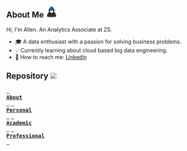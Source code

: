 ## **About Me** <img src="assets/about_me.gif" width=30px>

Hi, I'm Allen. An Analytics Associate at ZS.
- 🎓 A data enthusiast with a passion for solving business problems.
- 💡 Currently learning about cloud based big data engineering.
- 💬 How to reach me: [LinkedIn](https://www.linkedin.com/in/allenbphilip/)

## **Repository** <img src="https://media2.giphy.com/media/QssGEmpkyEOhBCb7e1/giphy.gif?cid=ecf05e47a0n3gi1bfqntqmob8g9aid1oyj2wr3ds3mg700bl&rid=giphy.gif" width=25px>
[<kbd> <br><b>About</b><br> </kbd>](https://github.com/allenalvin333/)
[<kbd> <br><b>Personal</b><br> </kbd>](https://github.com/abphilip-work/Certifications/blob/master/Personal/README.md)
[<kbd> <br><b>Academic</b><br> </kbd>](https://github.com/abphilip-work/Certifications/blob/master/Academic/README.md)
[<kbd> <br><b>Professional</b><br> </kbd>](https://github.com/abphilip-work/Certifications/blob/master/Professional/README.md)
